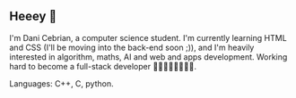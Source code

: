 ## Heeey 👋
I'm Dani Cebrian, a computer science student. I'm currently learning HTML and CSS (I'll be moving into the back-end soon ;)), and I'm heavily interested in algorithm, maths, AI and web and apps development. Working hard to become a full-stack developer 💪🏻👨🏻‍💻👨🏻‍💻.

Languages: C++, C, python.
<!--
**dcebrian12/dcebrian12** is a ✨ _special_ ✨ repository because its `README.md` (this file) appears on your GitHub profile.

Here are some ideas to get you started:

- 🔭 I’m currently working on ...
- 🌱 I’m currently learning ...
- 👯 I’m looking to collaborate on ...
- 🤔 I’m looking for help with ...
- 💬 Ask me about ...
- 📫 How to reach me: ...
- 😄 Pronouns: ...
- ⚡ Fun fact: ...
-->
